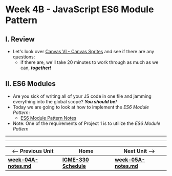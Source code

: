 # Week 4B - JavaScript ES6 Module Pattern

## I. Review

- Let's look over [Canvas VI - Canvas Sprites](https://github.com/tonethar/IGME-330-Master/blob/master/notes/canvas-6.md) and see if there are any questions:
  - if there are, we'll take 20 minutes to work through as much as we can, ***together!***

## II. ES6 Modules

- Are you sick of writing all of your JS code in one file and jamming everything into the global scope? ***You should be!***
- Today we are going to look at how to implement the *ES6 Module Pattern*:
  - [ES6 Module Pattern Notes](https://github.com/tonethar/IGME-330-Master/blob/master/notes/ES-6-module-pattern-2195.md)
- Note: One of the requirements of Project 1 is to utilize the *ES6 Module Pattern*

<hr><hr>

| <-- Previous Unit | Home | Next Unit -->
| --- | --- | --- 
| [**week-04A-notes.md**](week-04A-notes.md)     |  [**IGME-330 Schedule**](../schedule.md) | [**week-05A-notes.md**](week-05A-notes.md)
